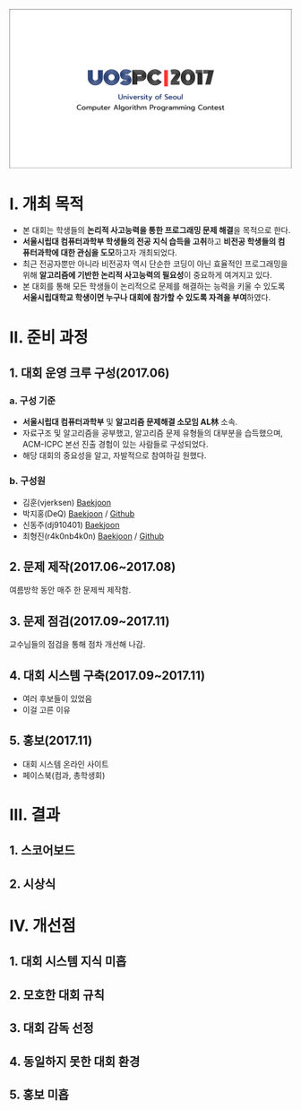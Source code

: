![uospc2017logo](./uospc2017logo.PNG?raw=true "uospc2017logo")
# I. 개최 목적
* 본 대회는 학생들의 **논리적 사고능력을 통한 프로그래밍 문제 해결**을 목적으로 한다. 
* **서울시립대 컴퓨터과학부 학생들의 전공 지식 습득을 고취**하고 **비전공 학생들의 컴퓨터과학에 대한 관심을 도모**하고자 개최되었다. 
* 최근 전공자뿐만 아니라 비전공자 역시 단순한 코딩이 아닌 효율적인 프로그래밍을 위해 **알고리즘에 기반한 논리적 사고능력의 필요성**이 중요하게 여겨지고 있다.
* 본 대회를 통해 모든 학생들이 논리적으로 문제를 해결하는 능력을 키울 수 있도록 **서울시립대학교 학생이면 누구나 대회에 참가할 수 있도록 자격을 부여**하였다.
# II. 준비 과정
## 1. 대회 운영 크루 구성(2017.06)
### a. 구성 기준
* **서울시립대 컴퓨터과학부** 및 **알고리즘 문제해결 소모임 AL林** 소속.
* 자료구조 및 알고리즘을 공부했고, 알고리즘 문제 유형들의 대부분을 습득했으며, ACM-ICPC 본선 진출 경험이 있는 사람들로 구성되었다.
* 해당 대회의 중요성을 알고, 자발적으로 참여하길 원했다.
### b. 구성원
* 김훈(vjerksen) [Baekjoon](https://www.acmicpc.net/user/vjerksen)
* 박지홍(DeQ) [Baekjoon](https://www.acmicpc.net/user/jhpark1109) / [Github](https://github.com/jhpark1109)
* 신동주(dj910401) [Baekjoon](https://www.acmicpc.net/user/dj910401)
* 최형진(r4k0nb4k0n) [Baekjoon](https://www.acmicpc.net/user/r4k0nb4k0n) / [Github](https://github.com/r4k0nb4k0n)
## 2. 문제 제작(2017.06~2017.08)
여름방학 동안 매주 한 문제씩 제작함.
## 3. 문제 점검(2017.09~2017.11)
교수님들의 점검을 통해 점차 개선해 나감.
## 4. 대회 시스템 구축(2017.09~2017.11)
* 여러 후보들이 있었음
* 이걸 고른 이유
## 5. 홍보(2017.11)
* 대회 시스템 온라인 사이트
* 페이스북(컴과, 총학생회)
# III. 결과
## 1. 스코어보드
## 2. 시상식
# IV. 개선점
## 1. 대회 시스템 지식 미흡
## 2. 모호한 대회 규칙
## 3. 대회 감독 선정
## 4. 동일하지 못한 대회 환경
## 5. 홍보 미흡
